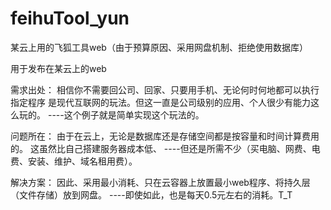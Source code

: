 # feihuTool_yun
某云上用的飞狐工具web（由于预算原因、采用网盘机制、拒绝使用数据库）

用于发布在某云上的web

需求出处：
相信你不需要回公司、回家、只要用手机、无论何时何地都可以执行指定程序
是现代互联网的玩法。但这一直是公司级别的应用、个人很少有能力这么玩的。
----这个例子就是简单实现这个玩法的。

问题所在：
由于在云上，无论是数据库还是存储空间都是按容量和时间计算费用的。
这虽然比自己搭建服务器成本低、
----但还是所需不少（买电脑、网费、电费、安装、维护、域名租用费）。

解决方案：
因此、采用最小消耗、只在云容器上放置最小web程序、将持久层（文件存储）放到网盘。
----即使如此，也是每天0.5元左右的消耗。T_T
